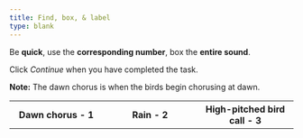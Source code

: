 ```yaml
---
title: Find, box, & label
type: blank
---
```

Be **quick**, use the **corresponding number**, box the **entire sound**. 

Click _Continue_ when you have completed the task.

**Note:** The dawn chorus is when the birds begin chorusing at dawn.  

<table class = "table table-bordered mx-auto">
<tr class = "text-center">
<th scope = "col" style = "width:33%">Dawn chorus - 1</th>
<th scope = "col" style = "width:33%">Rain - 2</th>
<th scope = "col" style = "width:34%">High-pitched bird call - 3</th>
</tr>
</table>


